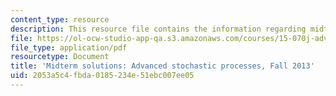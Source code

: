 ```yaml
---
content_type: resource
description: This resource file contains the information regarding midterm solutios.
file: https://ol-ocw-studio-app-qa.s3.amazonaws.com/courses/15-070j-advanced-stochastic-processes-fall-2013/2053a5c4fbda0185234e51ebc007ee05_MIT15_070JF13_Mid_Term_Sol.pdf
file_type: application/pdf
resourcetype: Document
title: 'Midterm solutions: Advanced stochastic processes, Fall 2013'
uid: 2053a5c4-fbda-0185-234e-51ebc007ee05
---
```

